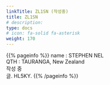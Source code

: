 ```yaml
---
linkTitle: ZL1SN (작성중)
title: ZL1SN
# description: 
type: docs
# icon: fa-solid fa-asterisk
weight: 170
---
```

{{% pageinfo %}}
name : STEPHEN NEL<br>
QTH   : TAURANGA, New Zealand<br>
작성 중<br>
글. HL5KY.
{{% /pageinfo %}}